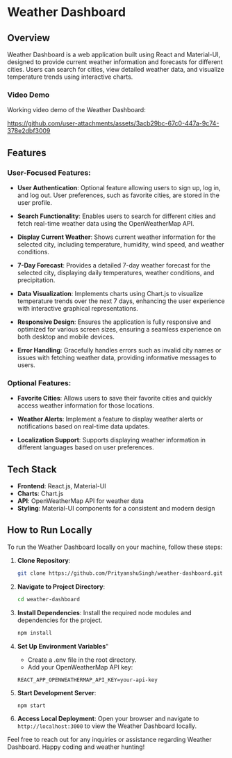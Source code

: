 # Weather Dashboard

## Overview

Weather Dashboard is a web application built using React and Material-UI, designed to provide current weather information and forecasts for different cities. Users can search for cities, view detailed weather data, and visualize temperature trends using interactive charts.

### Video Demo
Working video demo of the Weather Dashboard:



https://github.com/user-attachments/assets/3acb29bc-67c0-447a-9c74-378e2dbf3009



## Features

### User-Focused Features:

- **User Authentication**: Optional feature allowing users to sign up, log in, and log out. User preferences, such as favorite cities, are stored in the user profile.
  
- **Search Functionality**: Enables users to search for different cities and fetch real-time weather data using the OpenWeatherMap API.
  
- **Display Current Weather**: Shows current weather information for the selected city, including temperature, humidity, wind speed, and weather conditions.
  
- **7-Day Forecast**: Provides a detailed 7-day weather forecast for the selected city, displaying daily temperatures, weather conditions, and precipitation.

- **Data Visualization**: Implements charts using Chart.js to visualize temperature trends over the next 7 days, enhancing the user experience with interactive graphical representations.

- **Responsive Design**: Ensures the application is fully responsive and optimized for various screen sizes, ensuring a seamless experience on both desktop and mobile devices.

- **Error Handling**: Gracefully handles errors such as invalid city names or issues with fetching weather data, providing informative messages to users.

### Optional Features:

- **Favorite Cities**: Allows users to save their favorite cities and quickly access weather information for those locations.
  
- **Weather Alerts**: Implement a feature to display weather alerts or notifications based on real-time data updates.
  
- **Localization Support**: Supports displaying weather information in different languages based on user preferences.

## Tech Stack

- **Frontend**: React.js, Material-UI
- **Charts**: Chart.js
- **API**: OpenWeatherMap API for weather data
- **Styling**: Material-UI components for a consistent and modern design

## How to Run Locally

To run the Weather Dashboard locally on your machine, follow these steps:

1. **Clone Repository**:
   ```bash
   git clone https://github.com/PrityanshuSingh/weather-dashboard.git
   ```

2. **Navigate to Project Directory**:
   ```bash
   cd weather-dashboard
   ```

3. **Install Dependencies**:
   Install the required node modules and dependencies for the project.
   ```bash
   npm install
   ```
   
4. **Set Up Environment Variables**"
   - Create a .env file in the root directory.
   - Add your OpenWeatherMap API key:
    ```
    REACT_APP_OPENWEATHERMAP_API_KEY=your-api-key
    ```

5. **Start Development Server**:
   ```bash
   npm start
   ```

6. **Access Local Deployment**:
   Open your browser and navigate to `http://localhost:3000` to view the Weather Dashboard locally.


Feel free to reach out for any inquiries or assistance regarding Weather Dashboard. Happy coding and weather hunting!



